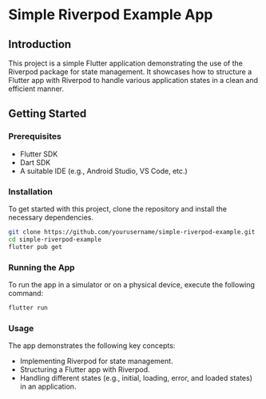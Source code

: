 # Simple Riverpod Example App

## Introduction

This project is a simple Flutter application demonstrating the use of the Riverpod package for state
management. It showcases how to structure a Flutter app with Riverpod to handle various application
states in a clean and efficient manner.

## Getting Started

### Prerequisites

- Flutter SDK
- Dart SDK
- A suitable IDE (e.g., Android Studio, VS Code, etc.)

### Installation

To get started with this project, clone the repository and install the necessary dependencies.

```bash
git clone https://github.com/yourusername/simple-riverpod-example.git
cd simple-riverpod-example
flutter pub get
```

### Running the App
To run the app in a simulator or on a physical device, execute the following command:

```bash
flutter run
```

### Usage
The app demonstrates the following key concepts:

* Implementing Riverpod for state management.
* Structuring a Flutter app with Riverpod.
* Handling different states (e.g., initial, loading, error, and loaded states) in an application.